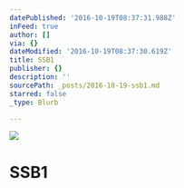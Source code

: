 ```yaml
---
datePublished: '2016-10-19T08:37:31.988Z'
inFeed: true
author: []
via: {}
dateModified: '2016-10-19T08:37:30.619Z'
title: SSB1
publisher: {}
description: ''
sourcePath: _posts/2016-10-19-ssb1.md
starred: false
_type: Blurb

---
```

![](https://the-grid-user-content.s3-us-west-2.amazonaws.com/9183bb08-8183-448e-8a70-0ff765981ba7.jpg)

# SSB1